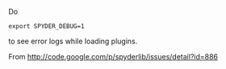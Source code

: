 Do
```
export SPYDER_DEBUG=1
```
to see error logs while loading plugins.

From
http://code.google.com/p/spyderlib/issues/detail?id=886

